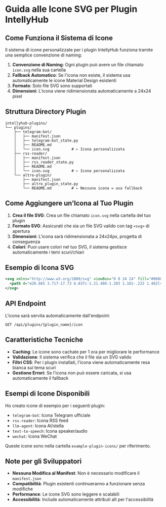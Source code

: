 # Guida alle Icone SVG per Plugin IntellyHub

## Come Funziona il Sistema di Icone

Il sistema di icone personalizzate per i plugin IntellyHub funziona tramite una semplice convenzione di naming:

1. **Convenzione di Naming**: Ogni plugin può avere un file chiamato `icon.svg` nella sua cartella
2. **Fallback Automatico**: Se l'icona non esiste, il sistema usa automaticamente le icone Material Design esistenti
3. **Formato**: Solo file SVG sono supportati
4. **Dimensioni**: L'icona viene ridimensionata automaticamente a 24x24 pixel

## Struttura Directory Plugin

```
intellyhub-plugins/
└── plugins/
    ├── telegram-bot/
    │   ├── manifest.json
    │   ├── telegram-bot_state.py
    │   ├── README.md
    │   └── icon.svg          # ← Icona personalizzata
    ├── rss-reader/
    │   ├── manifest.json
    │   ├── rss_reader_state.py
    │   ├── README.md
    │   └── icon.svg          # ← Icona personalizzata
    └── altro-plugin/
        ├── manifest.json
        ├── altro_plugin_state.py
        └── README.md         # ← Nessuna icona = usa fallback
```

## Come Aggiungere un'Icona al Tuo Plugin

1. **Crea il file SVG**: Crea un file chiamato `icon.svg` nella cartella del tuo plugin
2. **Formato SVG**: Assicurati che sia un file SVG valido con tag `<svg>` di apertura
3. **Dimensioni**: L'icona sarà ridimensionata a 24x24px, progetta di conseguenza
4. **Colori**: Puoi usare colori nel tuo SVG, il sistema gestisce automaticamente i temi scuri/chiari

## Esempio di Icona SVG

```svg
<svg xmlns="http://www.w3.org/2000/svg" viewBox="0 0 24 24" fill="#0088cc">
  <path d="m20.665 3.717-17.73 6.837c-1.21.486-1.203 1.161-.222 1.462l4.552 1.42 10.532-6.645c.498-.303.953-.14.579.192l-8.533 7.701h-.002l.002.001-.314 4.692c.46 0 .663-.211.921-.46l2.211-2.15 4.599 3.397c.848.467 1.457.227 1.668-.789l3.019-14.228c.309-1.239-.473-1.8-1.282-1.43z"/>
</svg>
```

## API Endpoint

L'icona sarà servita automaticamente dall'endpoint:
```
GET /api/plugins/{plugin_name}/icon
```

## Caratteristiche Tecniche

- **Caching**: Le icone sono cachate per 1 ora per migliorare le performance
- **Validazione**: Il sistema verifica che il file sia un SVG valido
- **Filtri CSS**: Per i plugin installati, l'icona viene automaticamente resa bianca sui tema scuri
- **Gestione Errori**: Se l'icona non può essere caricata, si usa automaticamente il fallback

## Esempi di Icone Disponibili

Ho creato icone di esempio per i seguenti plugin:
- `telegram-bot`: Icona Telegram ufficiale
- `rss-reader`: Icona RSS feed
- `llm-agent`: Icona AI/stella
- `text-to-speech`: Icona speaker/audio
- `wechat`: Icona WeChat

Queste icone sono nella cartella `example-plugin-icons/` per riferimento.

## Note per gli Sviluppatori

- **Nessuna Modifica al Manifest**: Non è necessario modificare il `manifest.json`
- **Compatibilità**: Plugin esistenti continueranno a funzionare senza modifiche
- **Performance**: Le icone SVG sono leggere e scalabili
- **Accessibilità**: Include automaticamente attributi alt per l'accessibilità